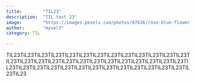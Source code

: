 ```yaml
---
title:        "TIL23"
description:  "TIL test 23"
image:        "https://images.pexels.com/photos/67636/rose-blue-flower-rose-blooms-67636.jpeg?auto=compress&cs=tinysrgb&dpr=1&w=500"
author:       "myself"
category: TIL

---
```


TIL23TIL23TIL23TIL23TIL23TIL23TIL23TIL23TIL23TIL23TIL23TIL23TIL23TIL23TIL23TIL23TIL23TIL23TIL23TIL23TIL23TIL23TIL23TIL23TIL23TIL23TIL23TIL23TIL23TIL23TIL23TIL23TIL23TIL23TIL23TIL23TIL23TIL23TIL23TIL23TIL23